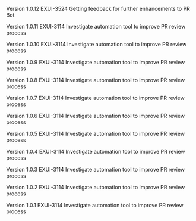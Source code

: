 Version 1.0.12
EXUI-3524 Getting feedback for further enhancements to PR Bot

Version 1.0.11
EXUI-3114 Investigate automation tool to improve PR review process

Version 1.0.10
EXUI-3114 Investigate automation tool to improve PR review process

Version 1.0.9
EXUI-3114 Investigate automation tool to improve PR review process

Version 1.0.8
EXUI-3114 Investigate automation tool to improve PR review process

Version 1.0.7
EXUI-3114 Investigate automation tool to improve PR review process

Version 1.0.6
EXUI-3114 Investigate automation tool to improve PR review process

Version 1.0.5
EXUI-3114 Investigate automation tool to improve PR review process

Version 1.0.4
EXUI-3114 Investigate automation tool to improve PR review process

Version 1.0.3
EXUI-3114 Investigate automation tool to improve PR review process

Version 1.0.2
EXUI-3114 Investigate automation tool to improve PR review process

Version 1.0.1
EXUI-3114 Investigate automation tool to improve PR review process